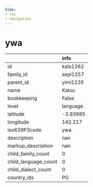 ```yaml
---
hide:
- toc
- navigation
---
```

# ywa
|                      | info     |
|:---------------------|:---------|
| id                   | kalo1262 |
| family_id            | sepi1257 |
| parent_id            | yimi1235 |
| name                 | Kalou    |
| bookkeeping          | False    |
| level                | language |
| latitude             | -3.93985 |
| longitude            | 142.217  |
| iso639P3code         | ywa      |
| description          | nan      |
| markup_description   | nan      |
| child_family_count   | 0        |
| child_language_count | 0        |
| child_dialect_count  | 0        |
| country_ids          | PG       |